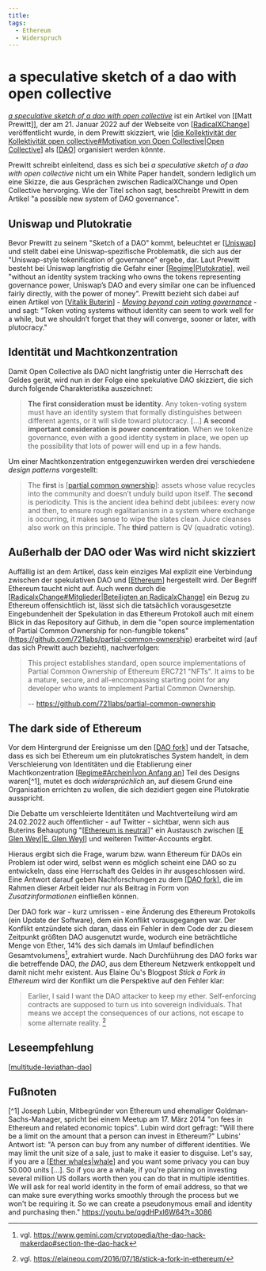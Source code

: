 ```yaml
---
title:
tags:
  - Ethereum
  - Widerspruch
---
```


# a speculative sketch of a dao with open collective

[_a speculative sketch of a dao with open collective_](https://www.radicalxchange.org/media/blog/a-speculative-sketch-of-a-dao-with-open-collective/) ist ein Artikel von [[Matt Prewitt]], der am 21. Januar 2022 auf der Webseite von [[RadicalXChange]] veröffentlicht wurde, in dem Prewitt skizziert, wie [[die Kollektivität der Kollektivität open collective#Motivation von Open Collective|Open Collective]] als [[DAO]] organisiert werden könnte.

Prewitt schreibt einleitend, dass es sich bei _a speculative sketch of a dao with open collective_ nicht um ein White Paper handelt, sondern lediglich um eine Skizze, die aus Gesprächen zwischen RadicalXChange und Open Collective hervorging. Wie der Titel schon sagt, beschreibt Prewitt in dem Artikel "a possible new system of DAO governance".

## Uniswap und Plutokratie
Bevor Prewitt zu seinem "Sketch of a DAO" kommt, beleuchtet er [[Uniswap]] und stellt dabei eine Uniswap-spezifische Problematik, die sich aus der "Uniswap-style tokenification of governance" ergebe, dar. Laut Prewitt besteht bei Uniswap langfristig die Gefahr einer [[Regime|Plutokratie]], weil "without an identity system tracking who owns the tokens representing governance power, Uniswap’s DAO and every similar one can be influenced fairly directly, with the power of money". Prewitt bezieht sich dabei auf einen Artikel von [[Vitalik Buterin]] - _[Moving beyond coin voting governance](https://vitalik.ca/general/2021/08/16/voting3.html)_ - und sagt: "Token voting systems without identity can seem to work well for a while, but we shouldn’t forget that they will converge, sooner or later, with plutocracy."

## Identität und Machtkonzentration
Damit Open Collective als DAO nicht langfristig unter die Herrschaft des Geldes gerät, wird nun in der Folge eine spekulative DAO skizziert, die sich durch folgende Charakteristika auszeichnet:
> **The first consideration must be identity**. Any token-voting system must have an identity system that formally distinguishes between different agents, or it will slide toward plutocracy. [...]
> **A second important consideration is power concentration**. When we tokenize governance, even with a good identity system in place, we open up the possibility that lots of power will end up in a few hands. 

Um einer Machtkonzentration entgegenzuwirken werden drei verschiedene _design patterns_ vorgestellt:
> The **first** is [[partial common ownership]]: assets whose value recycles into the community and doesn’t unduly build upon itself. The **second** is periodicity. This is the ancient idea behind debt jubilees: every now and then, to ensure rough egalitarianism in a system where exchange is occurring, it makes sense to wipe the slates clean. Juice cleanses also work on this principle. The **third** pattern is QV (quadratic voting).

## Außerhalb der DAO oder Was wird nicht skizziert
Auffällig ist an dem Artikel, dass kein einziges Mal explizit eine Verbindung zwischen der spekulativen DAO und [[Ethereum]] hergestellt wird. Der Begriff Ethereum taucht nicht auf. Auch wenn durch die [[RadicalxChange#Mitglieder|Beteiligten an RadicalxChange]] ein Bezug zu Ethereum offensichtlich ist, lässt sich die tatsächlich vorausgesetzte Eingebundenheit der Spekulation in das Ethereum Protokoll auch mit einem Blick in das Repository auf Github, in dem die "open source implementation of Partial Common Ownership for non-fungible tokens" (https://github.com/721labs/partial-common-ownership) erarbeitet wird (auf das sich Prewitt auch bezieht), nachverfolgen:
> This project establishes standard, open source implementations of Partial Common Ownership of Ethereum ERC721 "NFTs". It aims to be a mature, secure, and all-encompassing starting point for any developer who wants to implement Partial Common Ownership.
> 
> -- https://github.com/721labs/partial-common-ownership

## The dark side of Ethereum
Vor dem Hintergrund der Ereignisse um den [[DAO fork]] und der Tatsache, dass es sich bei Ethereum um ein plutokratisches System handelt, in dem Verschleierung von Identitäten und die Etablierung einer Machtkonzentration [[Regime#Archein|von Anfang an]] Teil des Designs waren[^1], mutet es doch _widersprüchlich_ an, auf diesem Grund eine Organisation errichten zu wollen, die sich dezidiert gegen eine Plutokratie ausspricht.

Die Debatte um verschleierte Identitäten und Machtverteilung wird am 24.02.2022 auch öffentlicher - auf Twitter - sichtbar, wenn sich aus Buterins Behauptung "[[Ethereum is neutral]]" ein Austausch zwischen [[E Glen Weyl|E. Glen Weyl]] und weiteren Twitter-Accounts ergibt.

Hieraus ergibt sich die Frage, warum bzw. wann Ethereum für DAOs ein Problem ist oder wird, selbst wenn es möglich scheint eine DAO so zu entwickeln, dass eine Herrschaft des Geldes in ihr ausgeschlossen wird. Eine Antwort darauf geben Nachforschungen zu dem [[DAO fork]], die im Rahmen dieser Arbeit leider nur als Beitrag in Form von _Zusatzinformationen_ einfließen können.

Der DAO fork war - kurz umrissen - eine Änderung des Ethereum Protokolls (ein Update der Software), dem ein Konflikt vorausgegangen war. Der Konflikt entzündete sich daran, dass ein Fehler in dem Code der zu diesem Zeitpunkt größten DAO ausgenutzt wurde, wodurch eine beträchtliche Menge von Ether, 14% des sich damals im Umlauf befindlichen Gesamtvolumens[^2], extrahiert wurde. Nach Durchführung des DAO forks war die betreffende DAO, _the DAO_, aus dem Ethereum Netzwerk entkoppelt und damit nicht mehr existent. Aus Elaine Ou's Blogpost _Stick a Fork in Ethereum_ wird der Konflikt um die Perspektive auf den Fehler klar:
> Earlier, I said I want the DAO attacker to keep my ether. Self-enforcing contracts are supposed to turn us into sovereign individuals. That means we accept the consequences of our actions, not escape to some alternate reality. [^3]

## Leseempfehlung
[[multitude-leviathan-dao]]

## Fußnoten
[^1] Joseph Lubin, Mitbegründer von Ethereum und ehemaliger Goldman-Sachs-Manager, spricht bei einem Meetup am 17. März 2014 "on fees in Ethereum and related economic topics". Lubin wird dort gefragt: "Will there be a limit on the amount that a person can invest in Ethereum?" Lubins' Antwort ist: "A person can buy from any number of different identities. We may limit the unit size of a sale, just to make it easier to disguise. Let's say, if you are a [[Ether whales|whale]] and you want some privacy you can buy 50.000 units [...]. So if you are a whale, if you're planning on investing several million US dollars worth then you can do that in multiple identities. We will ask for real world identity in the form of email address, so that we can make sure everything works smoothly through the process but we won't be requiring it. So we can create a pseudonymous email and identity and purchasing then." https://youtu.be/qgdHPxl6W64?t=3086
[^2]: vgl. https://www.gemini.com/cryptopedia/the-dao-hack-makerdao#section-the-dao-hack
[^3]: vgl. https://elaineou.com/2016/07/18/stick-a-fork-in-ethereum/

[//begin]: # "Autogenerated link references for markdown compatibility"
[RadicalXChange]: RadicalxChange.md "RadicalxChange"
[die Kollektivität der Kollektivität open collective#Motivation von Open Collective|Open Collective]: <die Kollektivität der Kollektivität open collective.md> "die Kollektivität der Kollektivität Open Collective"
[DAO]: DAO.md "DAO"
[Uniswap]: Uniswap.md "Uniswap"
[Regime|Plutokratie]: Regime.md "Herrschaft / Regime / Ideologie"
[Vitalik Buterin]: <Vitalik Buterin.md> "Vitalik Buterin"
[partial common ownership]: <partial common ownership.md> "Partial common ownership"
[Ethereum]: Ethereum.md "Ethereum"
[RadicalxChange#Mitglieder|Beteiligten an RadicalxChange]: RadicalxChange.md "RadicalxChange"
[DAO fork]: <DAO fork.md> "DAO fork"
[Regime#Archein|von Anfang an]: Regime.md "Herrschaft / Regime / Ideologie"
[Ethereum is neutral]: <Ethereum is neutral.md> "Ethereum ist neutral"
[E Glen Weyl|E. Glen Weyl]: <E Glen Weyl.md> "E. Glen Weyl"
[multitude-leviathan-dao]: multitude-leviathan-dao.md "multitude-leviathan-dao"
[Ether whales|whale]: <Ether whales.md> "Ether whales"
[//end]: # "Autogenerated link references"